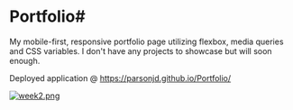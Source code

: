 # Portfolio# 
My mobile-first, responsive portfolio page utilizing flexbox, media queries
and CSS variables.  I don't have any projects to showcase but will soon enough.

Deployed application @ https://parsonjd.github.io/Portfolio/

[![week2.png](https://i.postimg.cc/wM6ZDp21/week2.png)](https://postimg.cc/8J0ZVxqG)
